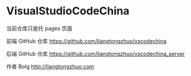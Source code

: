# VisualStudioCodeChina

当前仓库只是托 pages 页面

前端 GitHub 仓库  https://github.com/liangtongzhuo/vscodechina

后端 GitHub 仓库  https://github.com/liangtongzhuo/vscodechina_server

作者 Bolg http://liangtongzhuo.com




